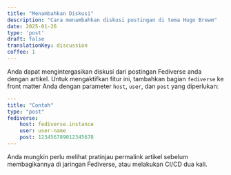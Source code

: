 ```yaml
---
title: "Menambahkan Diskusi"
description: "Cara menambahkan diskusi postingan di tema Hugo Brewm"
date: 2025-01-26
type: 'post'
draft: false
translationKey: discussion
coffee: 1
---
```


Anda dapat mengintergasikan diskusi dari postingan Fediverse anda dengan artikel. Untuk mengaktifkan fitur ini, tambahkan bagian `fediverse` ke front matter Anda dengan parameter `host`, `user`, dan `post` yang diperlukan:

```yaml
---
title: "Contoh"
type: "post"
fediverse:
    host: fediverse.instance
    user: user-name
    post: 123456789012345678
---
```

Anda mungkin perlu melihat pratinjau permalink artikel sebelum membagikannya di jaringan Fediverse, atau melakukan CI/CD dua kali.